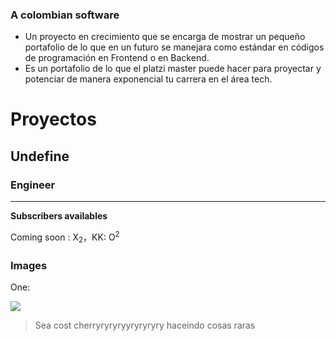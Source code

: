 ### A colombian software 

- Un proyecto en crecimiento que se encarga de mostrar un pequeño portafolio de lo que en un futuro se manejara como estándar en códigos de programación en Frontend o en Backend.
- Es un portafolio de lo que el platzi master puede hacer para proyectar y potenciar de manera exponencial tu carrera en el área tech.

Proyectos
=============

Undefine
-------------

### Engineer
                
----

**Subscribers availables**  


Coming soon : X<sub>2</sub>，KK: O<sup>2</sup>

### Images

One:


![](https://pandao.github.io/editor.md/examples/images/8.jpg)

> Sea cost
cherryryryryyryryryry
haceindo cosas raras